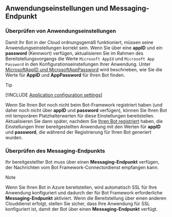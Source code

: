 ## <a name="application-settings-and-messaging-endpoint"></a>Anwendungseinstellungen und Messaging-Endpunkt

### <a name="verify-application-settings"></a>Überprüfen von Anwendungseinstellungen

Damit Ihr Bot in der Cloud ordnungsgemäß funktioniert, müssen seine Anwendungseinstellungen korrekt sein. Wenn Sie über eine **appID** und ein **password** (Kennwort) verfügen, aktualisieren Sie im Rahmen des Bereitstellungsvorgangs die Werte `Microsoft AppId` und `Microsoft App Password` in den Konfigurationseinstellungen Ihrer Anwendung. Unter [MicrosoftAppID und MicrosoftAppPassword](~/bot-service-manage-overview.md#microsoftappid-and-microsoftapppassword) wird beschrieben, wie Sie die Werte für **AppID** und **AppPassword** für Ihren Bot finden.

> [!TIP]
> [!INCLUDE [Application configuration settings](~/includes/snippet-tip-bot-config-settings.md)]

Wenn Sie Ihren Bot noch nicht beim Bot-Framework registriert haben (und daher noch nicht über **appID** und **password** verfügen), können Sie Ihren Bot mit temporären Platzhalterwerten für diese Einstellungen bereitstellen.
Aktualisieren Sie dann später, nachdem Sie [Ihren Bot registriert](~/bot-service-quickstart-registration.md) haben, die Einstellungen Ihrer bereitgestellten Anwendung mit den Werten für **appID** und **password**, die während der Registrierung für Ihren Bot generiert wurden.

### <a id="messagingEndpoint"></a> Überprüfen des Messaging-Endpunkts

Ihr bereitgestellter Bot muss über einen **Messaging-Endpunkt** verfügen, der Nachrichten vom Bot Framework-Connectordienst empfangen kann.

> [!NOTE]
> Wenn Sie Ihren Bot in Azure bereitstellen, wird automatisch SSL für Ihre Anwendung konfiguriert und dadurch der für Bot Framework erforderliche **Messaging-Endpunkt** aktiviert.
> Wenn die Bereitstellung über einen anderen Clouddienst erfolgt, stellen Sie sicher, dass Ihre Anwendung für SSL konfiguriert ist, damit der Bot über einen **Messaging-Endpunkt** verfügt.
